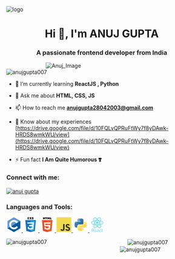 ![logo](https://github.com/ANUJGUPTA007/ANUJGUPTA007/blob/main/ANUJ%20GUPTA%20(1).png)
<h1 align="center">Hi 👋, I'm ANUJ GUPTA</h1>
<h3 align="center">A passionate frontend developer from India</h3>
<img align="right" width="400" src="https://img.freepik.com/free-vector/hand-drawn-web-developers_23-2148819604.jpg" alt="Anuj_Image" />

<p align="left"> <img src="https://komarev.com/ghpvc/?username=anujgupta007&label=Profile%20views&color=0e75b6&style=flat" alt="anujgupta007" /> </p>

- 🌱 I’m currently learning **ReactJS , Python**

- 💬 Ask me about **HTML, CSS, JS**

- 📫 How to reach me **anujgupta28042003@gmail.com**

- 📄 Know about my experiences [https://drive.google.com/file/d/10FQLvQPRuFtWy7f8yDAwk-HRDS8wmkWU/view](https://drive.google.com/file/d/10FQLvQPRuFtWy7f8yDAwk-HRDS8wmkWU/view)

- ⚡ Fun fact **I Am Quite Humorous ❣️**

<h3 align="left">Connect with me:</h3>
<p align="left">
<a href="https://linkedin.com/in/anuj gupta" target="blank"><img align="center" src="https://raw.githubusercontent.com/rahuldkjain/github-profile-readme-generator/master/src/images/icons/Social/linked-in-alt.svg" alt="anuj gupta" height="30" width="40" /></a>
</p>

<h3 align="left">Languages and Tools:</h3>
<p align="left"> <a href="https://www.cprogramming.com/" target="_blank" rel="noreferrer"> <img src="https://raw.githubusercontent.com/devicons/devicon/master/icons/c/c-original.svg" alt="c" width="40" height="40"/> </a> <a href="https://www.w3schools.com/css/" target="_blank" rel="noreferrer"> <img src="https://raw.githubusercontent.com/devicons/devicon/master/icons/css3/css3-original-wordmark.svg" alt="css3" width="40" height="40"/> </a> <a href="https://www.w3.org/html/" target="_blank" rel="noreferrer"> <img src="https://raw.githubusercontent.com/devicons/devicon/master/icons/html5/html5-original-wordmark.svg" alt="html5" width="40" height="40"/> </a> <a href="https://developer.mozilla.org/en-US/docs/Web/JavaScript" target="_blank" rel="noreferrer"> <img src="https://raw.githubusercontent.com/devicons/devicon/master/icons/javascript/javascript-original.svg" alt="javascript" width="40" height="40"/> </a> <a href="https://www.python.org" target="_blank" rel="noreferrer"> <img src="https://raw.githubusercontent.com/devicons/devicon/master/icons/python/python-original.svg" alt="python" width="40" height="40"/> </a> <a href="https://reactjs.org/" target="_blank" rel="noreferrer"> <img src="https://raw.githubusercontent.com/devicons/devicon/master/icons/react/react-original-wordmark.svg" alt="react" width="40" height="40"/> </a> </p>

<p><img width="300" height="300" align="left" src="https://github-readme-stats.vercel.app/api/top-langs?username=anujgupta007&show_icons=true&locale=en&layout=compact" alt="anujgupta007" />&nbsp;&nbsp;&nbsp;&nbsp;&nbsp;<img width="300" height="300" align="center" src="https://github-readme-stats.vercel.app/api?username=anujgupta007&show_icons=true&locale=en" alt="anujgupta007" />&nbsp;&nbsp;&nbsp;&nbsp;&nbsp;&nbsp;&nbsp;<img width="300" height="300" align="center" src="https://github-readme-streak-stats.herokuapp.com/?user=anujgupta007&" alt="anujgupta007" /></p>
